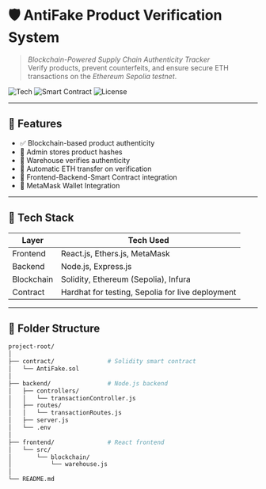 # 🛡 AntiFake Product Verification System

> *Blockchain-Powered Supply Chain Authenticity Tracker*  
> Verify products, prevent counterfeits, and ensure secure ETH transactions on the *Ethereum Sepolia testnet*.

![Tech](https://img.shields.io/badge/Tech-Blockchain-blue) ![Smart Contract](https://img.shields.io/badge/Smart--Contract-Solidity-363636) ![License](https://img.shields.io/badge/License-MIT-green)

---

## 🚀 Features

- ✅ Blockchain-based product authenticity
- 🔐 Admin stores product hashes
- 🧾 Warehouse verifies authenticity
- 💸 Automatic ETH transfer on verification
- 🔄 Frontend-Backend-Smart Contract integration
- 🧠 MetaMask Wallet Integration

---

## 🧱 Tech Stack

| Layer     | Tech Used                            |
|-----------|--------------------------------------|
| Frontend  | React.js, Ethers.js, MetaMask        |
| Backend   | Node.js, Express.js                  |
| Blockchain| Solidity, Ethereum (Sepolia), Infura |
| Contract  | Hardhat for testing, Sepolia for live deployment |

---

## 📂 Folder Structure

```bash
project-root/
│
├── contract/               # Solidity smart contract
│   └── AntiFake.sol
│
├── backend/                # Node.js backend
│   ├── controllers/
│   │   └── transactionController.js
│   ├── routes/
│   │   └── transactionRoutes.js
│   ├── server.js
│   └── .env
│
├── frontend/               # React frontend
│   └── src/
│       └── blockchain/
│           └── warehouse.js
│
└── README.md
